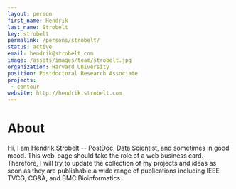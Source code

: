 ```yaml
---
layout: person
first_name: Hendrik
last_name: Strobelt
key: strobelt
permalink: /persons/strobelt/
status: active
email: hendrik@strobelt.com
image: /assets/images/team/strobelt.jpg
organization: Harvard University
position: Postdoctoral Research Associate
projects: 
 - contour
website: http://hendrik.strobelt.com
---
```


# About

Hi, I am Hendrik Strobelt -- PostDoc, Data Scientist, and sometimes in good mood. This web-page should take the role of a web business card. Therefore, I will try to update the collection of my projects and ideas as soon as they are publishable.a wide range of publications including IEEE TVCG, CG&A, and BMC Bioinformatics.